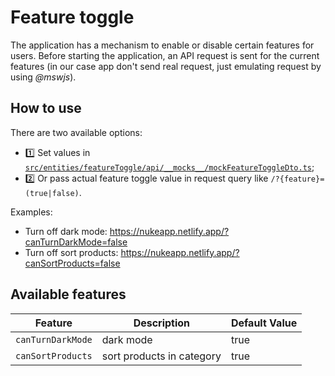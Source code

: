 # Feature toggle

The application has a mechanism to enable or disable certain features for users. Before starting the application, an API request is sent for the current features (in our case app don't send real request, just emulating request by using _@mswjs_).

## How to use

There are two available options:

- 1️⃣ Set values in [`src/entities/featureToggle/api/__mocks__/mockFeatureToggleDto.ts`](/src/entities/featureToggle/api/__mocks__/featureToggleHandlers.ts);
- 2️⃣ Or pass actual feature toggle value in request query like `/?{feature}=(true|false)`.

Examples:

- Turn off dark mode: https://nukeapp.netlify.app/?canTurnDarkMode=false
- Turn off sort products: https://nukeapp.netlify.app/?canSortProducts=false

## Available features

| Feature   | Description   | Default Value |
|-----------|---------------|---------------|
| `canTurnDarkMode`  | dark mode  | true          |
| `canSortProducts`  | sort products in category      | true          |
